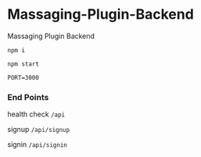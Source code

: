 # Massaging-Plugin-Backend

Massaging Plugin Backend

`npm i`

`npm start`

`PORT=3000`

### End Points

health check
`/api`

signup
`/api/signup`

signin
`/api/signin`
